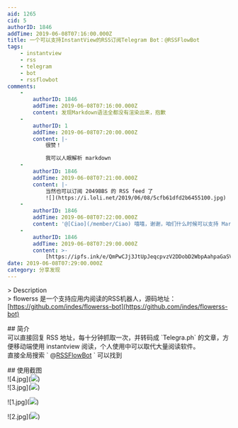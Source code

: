 ```yaml
---
aid: 1265
cid: 5
authorID: 1846
addTime: 2019-06-08T07:16:00.000Z
title: 一个可以支持InstantView的RSS订阅Telegram Bot：@RSSFlowBot
tags:
    - instantview
    - rss
    - telegram
    - bot
    - rssflowbot
comments:
    -
        authorID: 1846
        addTime: 2019-06-08T07:16:00.000Z
        content: 发现Markdown语法全都没有渲染出来，抱歉
    -
        authorID: 1
        addTime: 2019-06-08T07:20:00.000Z
        content: |-
            很赞！

            我可以人眼解析 markdown
    -
        authorID: 1846
        addTime: 2019-06-08T07:21:00.000Z
        content: |-
            当然也可以订阅 2049BBS 的 RSS feed 了  
            ![](https://i.loli.net/2019/06/08/5cfb61dfd2b6455100.jpg)
    -
        authorID: 1846
        addTime: 2019-06-08T07:22:00.000Z
        content: '@[Ciao](/member/Ciao) 嘻嘻，谢谢，咱们什么时候可以支持 Markdown 呀'
    -
        authorID: 1846
        addTime: 2019-06-08T07:29:00.000Z
        content: >-
            [https://ipfs.ink/e/QmPwCJj3JtUpJeqcpvzV2DDobD2WbpAahpaGaSV9JiG93g](https://ipfs.ink/e/QmPwCJj3JtUpJeqcpvzV2DDobD2WbpAahpaGaSV9JiG93g)
date: 2019-06-08T07:29:00.000Z
category: 分享发现
---
```


\> Description  
\> flowerss 是一个支持应用内阅读的RSS机器人，源码地址：[https://github.com/indes/flowerss-bot](https://github.com/indes/flowerss-bot)

\## 简介  
可以直接回复 RSS 地址，每十分钟抓取一次，并转码成 \`Telegra.ph\` 的文章，方便移动端使用 instantview 阅读，个人使用中可以取代大量阅读软件。  
直接全局搜索 \` @[RSSFlowBot](/member/RSSFlowBot) \` 可以找到

\## 使用截图  
!\[4.jpg\](![](https://i.loli.net/2019/06/08/5cfb60063136229574.jpg))  
!\[3.jpg\](![](https://i.loli.net/2019/06/08/5cfb600626dd464174.jpg))

!\[1.jpg\](![](https://i.loli.net/2019/06/08/5cfb600521ec458457.jpg))

!\[2.jpg\](![](https://i.loli.net/2019/06/08/5cfb6005d372e10086.jpg))
